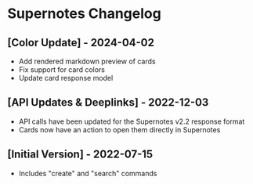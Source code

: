# Supernotes Changelog

## [Color Update] - 2024-04-02
- Add rendered markdown preview of cards
- Fix support for card colors
- Update card response model

## [API Updates & Deeplinks] - 2022-12-03
- API calls have been updated for the Supernotes v2.2 response format
- Cards now have an action to open them directly in Supernotes

## [Initial Version] - 2022-07-15
- Includes "create" and "search" commands